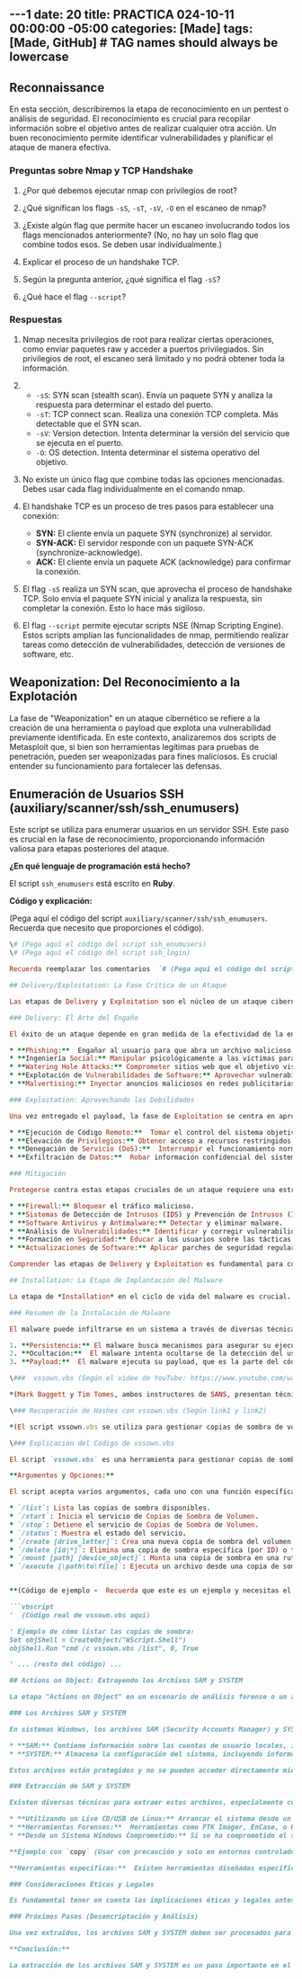---1
date: 20
title: PRACTICA 024-10-11 00:00:00 -05:00
categories: [Made]
tags: [Made, GitHub]  # TAG names should always be lowercase
---

## Reconnaissance

En esta sección, describiremos la etapa de reconocimiento en un pentest o análisis de seguridad.  El reconocimiento es crucial para recopilar información sobre el objetivo antes de realizar cualquier otra acción.  Un buen reconocimiento permite identificar vulnerabilidades y planificar el ataque de manera efectiva.

### Preguntas sobre Nmap y TCP Handshake

1. ¿Por qué debemos ejecutar nmap con privilegios de root?

2. ¿Qué significan los flags `-sS`, `-sT`, `-sV`, `-O` en el escaneo de nmap?

3. ¿Existe algún flag que permite hacer un escaneo involucrando todos los flags mencionados anteriormente?  (No, no hay un solo flag que combine todos esos.  Se deben usar individualmente.)

4. Explicar el proceso de un handshake TCP.

5. Según la pregunta anterior, ¿qué significa el flag `-sS`?

6. ¿Qué hace el flag `--script`?

### Respuestas

1. Nmap necesita privilegios de root para realizar ciertas operaciones, como enviar paquetes raw y acceder a puertos privilegiados.  Sin privilegios de root, el escaneo será limitado y no podrá obtener toda la información.

2. * `-sS`: SYN scan (stealth scan).  Envía un paquete SYN y analiza la respuesta para determinar el estado del puerto.
   * `-sT`: TCP connect scan.  Realiza una conexión TCP completa.  Más detectable que el SYN scan.
   * `-sV`: Version detection.  Intenta determinar la versión del servicio que se ejecuta en el puerto.
   * `-O`: OS detection.  Intenta determinar el sistema operativo del objetivo.

3. No existe un único flag que combine todas las opciones mencionadas.  Debes usar cada flag individualmente en el comando nmap.

4. El handshake TCP es un proceso de tres pasos para establecer una conexión:
    * **SYN:** El cliente envía un paquete SYN (synchronize) al servidor.
    * **SYN-ACK:** El servidor responde con un paquete SYN-ACK (synchronize-acknowledge).
    * **ACK:** El cliente envía un paquete ACK (acknowledge) para confirmar la conexión.

5. El flag `-sS` realiza un SYN scan, que aprovecha el proceso de handshake TCP.  Solo envía el paquete SYN inicial y analiza la respuesta, sin completar la conexión. Esto lo hace más sigiloso.

6. El flag `--script` permite ejecutar scripts NSE (Nmap Scripting Engine).  Estos scripts amplían las funcionalidades de nmap, permitiendo realizar tareas como detección de vulnerabilidades, detección de versiones de software, etc.

## Weaponization: Del Reconocimiento a la Explotación

La fase de "Weaponization" en un ataque cibernético se refiere a la creación de una herramienta o payload que explota una vulnerabilidad previamente identificada.  En este contexto, analizaremos dos scripts de Metasploit que, si bien son herramientas legítimas para pruebas de penetración, pueden ser weaponizadas para fines maliciosos.  Es crucial entender su funcionamiento para fortalecer las defensas.

## Enumeración de Usuarios SSH (auxiliary/scanner/ssh/ssh_enumusers)

Este script se utiliza para enumerar usuarios en un servidor SSH. Este paso es crucial en la fase de reconocimiento, proporcionando información valiosa para etapas posteriores del ataque.

**¿En qué lenguaje de programación está hecho?**

El script `ssh_enumusers` está escrito en **Ruby**.

**Código y explicación:**

(Pega aquí el código del script `auxiliary/scanner/ssh/ssh_enumusers`.  Recuerda que necesito que proporciones el código).

```ruby
\# (Pega aquí el código del script ssh_enumusers)
\# (Pega aquí el código del script ssh_login)

Recuerda reemplazar los comentarios  `# (Pega aquí el código del script ...)` con el código real.  Este blog post ahora incluye el concepto de "weaponization" y cómo se relaciona con los scripts de Metasploit.

## Delivery/Exploitation: La Fase Crítica de un Ataque

Las etapas de Delivery y Exploitation son el núcleo de un ataque cibernético.  Representan el momento en que la amenaza se materializa, pasando de la planificación a la ejecución.  **Delivery** se centra en cómo se entrega el payload malicioso al objetivo, mientras que **Exploitation** se refiere a la ejecución del payload para aprovechar una vulnerabilidad y obtener acceso no autorizado.

### Delivery: El Arte del Engaño

El éxito de un ataque depende en gran medida de la efectividad de la entrega del payload.  Los atacantes emplean diversas técnicas, a menudo combinadas, para maximizar sus posibilidades de éxito.  Algunos métodos comunes incluyen:

* **Phishing:**  Engañar al usuario para que abra un archivo malicioso o haga clic en un enlace que lo descargue.  Suele utilizar correos electrónicos, mensajes instantáneos o sitios web falsos.
* **Ingeniería Social:** Manipular psicológicamente a las víctimas para que realicen acciones que comprometan la seguridad, como revelar contraseñas o descargar malware.
* **Watering Hole Attacks:** Comprometer sitios web que el objetivo visita con frecuencia, infectándolos con malware que se descarga automáticamente al acceder.
* **Explotación de Vulnerabilidades de Software:** Aprovechar vulnerabilidades en software, como navegadores web o plugins, para ejecutar código malicioso sin interacción del usuario (drive-by downloads).
* **Malvertising:** Inyectar anuncios maliciosos en redes publicitarias legítimas, redirigiendo a los usuarios a sitios web maliciosos o descargando malware.

### Exploitation: Aprovechando las Debilidades

Una vez entregado el payload, la fase de Exploitation se centra en aprovechar una o varias vulnerabilidades en el sistema objetivo.  Esto puede implicar:

* **Ejecución de Código Remoto:**  Tomar el control del sistema objetivo ejecutando código arbitrario.
* **Elevación de Privilegios:** Obtener acceso a recursos restringidos, a menudo después de la ejecución de código remoto, para obtener control total del sistema.
* **Denegación de Servicio (DoS):**  Interrumpir el funcionamiento normal de un sistema o servicio, haciéndolo inaccesible a los usuarios legítimos.
* **Exfiltración de Datos:**  Robar información confidencial del sistema objetivo, como datos financieros, propiedad intelectual o información personal.

### Mitigación

Protegerse contra estas etapas cruciales de un ataque requiere una estrategia de defensa multicapa:

* **Firewall:** Bloquear el tráfico malicioso.
* **Sistemas de Detección de Intrusos (IDS) y Prevención de Intrusos (IPS):**  Identificar y bloquear actividades sospechosas.
* **Software Antivirus y Antimalware:** Detectar y eliminar malware.
* **Análisis de Vulnerabilidades:** Identificar y corregir vulnerabilidades en el software y los sistemas.
* **Formación en Seguridad:** Educar a los usuarios sobre las tácticas de phishing y la ingeniería social.
* **Actualizaciones de Software:** Aplicar parches de seguridad regularmente.

Comprender las etapas de Delivery y Exploitation es fundamental para construir una defensa sólida y protegerse contra las amenazas cibernéticas.  La combinación de tecnología y formación es esencial para mitigar los riesgos y mantener la seguridad.

## Installation: La Etapa de Implantación del Malware

La etapa de *Installation* en el ciclo de vida del malware es crucial.  Representa el momento en que el código malicioso se instala y se afianza en el sistema de la víctima.  Este proceso puede variar significativamente dependiendo del tipo de malware, desde una simple copia de archivos hasta complejas modificaciones del sistema.

### Resumen de la Instalación de Malware

El malware puede infiltrarse en un sistema a través de diversas técnicas, como phishing, ingeniería social, vulnerabilidades de software o descargas ocultas. Una vez dentro, el proceso de instalación generalmente implica los siguientes pasos:

1. **Persistencia:** El malware busca mecanismos para asegurar su ejecución incluso después de reiniciar el sistema.  Esto puede incluir la creación de entradas en el registro, la modificación de archivos de inicio o la creación de tareas programadas.
2. **Ocultación:**  El malware intenta ocultarse de la detección del usuario y del software de seguridad.  Puede utilizar técnicas como el enmascaramiento de archivos, la ofuscación de código o la inyección en procesos legítimos.
3. **Payload:**  El malware ejecuta su payload, que es la parte del código que realiza la acción maliciosa.  Este payload puede variar desde el robo de información hasta el cifrado de archivos o el control remoto del sistema.

\###  vssown.vbs (Según el video de YouTube: https://www.youtube.com/watch?v=ant3ir9cRME)

*(Mark Baggett y Tim Tomes, ambos instructores de SANS, presentan técnicas para ocultar malware en sistemas operativos Windows utilizando servicios de copia de sombra de volumen. Explican métodos históricos y actuales para esconder malware, destacando una nueva técnica que permite almacenar malware en copias de sombra de volumen, haciéndolo difícil de detectar y eliminar. También demuestran cómo manipular estas copias para ejecutar malware incluso después de que los archivos originales hayan sido eliminados. La presentación incluye ejemplos prácticos y herramientas para crear y gestionar estas copias de sombra, subrayando la importancia de estar al tanto de estas técnicas para defenderse adecuadamente..)*

\### Recuperación de Hashes con vssown.vbs (Según link1 y link2)

*(El script vssown.vbs se utiliza para gestionar copias de sombra de volumen en sistemas Windows desde la línea de comandos. Para la recuperación de hashes, se crea una copia de sombra del volumen del sistema, lo que permite acceder a archivos críticos como SAM y SYSTEM que contienen los hashes de contraseñas. Una vez creada la copia de sombra, se pueden copiar estos archivos a un directorio accesible y luego utilizar herramientas de cracking de contraseñas para extraer los hashes.)*

\### Explicación del Código de vssown.vbs

El script `vssown.vbs` es una herramienta para gestionar copias de sombra de volumen en sistemas Windows desde la línea de comandos.  Su funcionalidad permite interactuar con el Servicio de Copias de Sombra de Volumen (VSS) para realizar diversas acciones.  Aunque legítimo para la administración del sistema, un atacante podría utilizarlo para acceder a copias de seguridad de archivos y potencialmente extraer información sensible, incluyendo hashes de contraseñas.

**Argumentos y Opciones:**

El script acepta varios argumentos, cada uno con una función específica:

* `/list`: Lista las copias de sombra disponibles.
* `/start`: Inicia el servicio de Copias de Sombra de Volumen.
* `/stop`: Detiene el servicio de Copias de Sombra de Volumen.
* `/status`: Muestra el estado del servicio.
* `/create [drive_letter]`: Crea una nueva copia de sombra del volumen especificado.
* `/delete [id|*]`: Elimina una copia de sombra específica (por ID) o todas las copias.
* `/mount [path] [device_object]`: Monta una copia de sombra en una ruta especificada.
* `/execute [\path\to\file]`: Ejecuta un archivo desde una copia de sombra *sin* montarla.


**(Código de ejemplo -  Recuerda que este es un ejemplo y necesitas el código real de vssown.vbs):**

```vbscript
'  (Código real de vssown.vbs aquí)

' Ejemplo de cómo listar las copias de sombra:
Set objShell = CreateObject("WScript.Shell")
objShell.Run "cmd /c vssown.vbs /list", 0, True

' ... (resto del código) ...

## Actions on Object: Extrayendo los Archivos SAM y SYSTEM

La etapa "Actions on Object" en un escenario de análisis forense o un ataque se centra en las acciones realizadas sobre los archivos o datos de interés una vez que se ha obtenido acceso al sistema objetivo. En este caso, nos enfocaremos en la extracción de los archivos SAM y SYSTEM de Windows, cruciales para obtener información sobre las cuentas de usuario y la configuración del sistema.  **Es importante recalcar que este análisis se limita a la extracción, no a la desencriptación o interpretación del contenido de los archivos.**

### Los Archivos SAM y SYSTEM

En sistemas Windows, los archivos SAM (Security Accounts Manager) y SYSTEM, ubicados en `C:\Windows\System32\config`, son bases de datos que almacenan información crítica:

* **SAM:** Contiene información sobre las cuentas de usuario locales, incluyendo nombres de usuario, hashes de contraseñas y otra información relacionada con la seguridad de las cuentas.
* **SYSTEM:** Almacena la configuración del sistema, incluyendo información sobre el hardware, los controladores instalados y la configuración del registro.

Estos archivos están protegidos y no se pueden acceder directamente mientras Windows está en ejecución.

### Extracción de SAM y SYSTEM

Existen diversas técnicas para extraer estos archivos, especialmente cuando se tiene acceso físico al sistema o se ha comprometido el mismo. Algunos métodos comunes incluyen:

* **Utilizando un Live CD/USB de Linux:** Arrancar el sistema desde un Live CD/USB de una distribución de Linux permite acceder al disco duro y copiar los archivos SAM y SYSTEM directamente.
* **Herramientas Forenses:**  Herramientas como FTK Imager, EnCase, o Helix permiten crear imágenes forenses del disco duro, desde las cuales se pueden extraer los archivos.
* **Desde un Sistema Windows Comprometido:** Si se ha comprometido el sistema, se pueden utilizar herramientas o comandos para copiar los archivos.  Sin embargo, esto puede dejar rastros y alertar a los mecanismos de seguridad.  Un ejemplo (con precauciones) sería usar el comando `copy` desde la línea de comandos.

**Ejemplo con `copy` (Usar con precaución y solo en entornos controlados):**

**Herramientas específicas:**  Existen herramientas diseñadas específicamente para la extracción y el análisis de los archivos SAM y SYSTEM, como `pwdump` o `regripper`.  Estas herramientas automatizan el proceso y a menudo ofrecen funcionalidades adicionales para el análisis.

### Consideraciones Éticas y Legales

Es fundamental tener en cuenta las implicaciones éticas y legales antes de intentar acceder o extraer estos archivos.  Solo se debe realizar en entornos controlados y con la autorización adecuada.  El acceso no autorizado a estos archivos es ilegal y puede tener consecuencias graves.

### Próximos Pasos (Desencriptación y Análisis)

Una vez extraídos, los archivos SAM y SYSTEM deben ser procesados para obtener la información que contienen.  Esto implica la desencriptación de los hashes de contraseñas y el análisis de la configuración del sistema.  Estos pasos serán abordados en futuras publicaciones.

**Conclusión:**

La extracción de los archivos SAM y SYSTEM es un paso importante en el análisis forense y en algunos tipos de ataques.  Comprender las técnicas de extracción y las implicaciones de seguridad asociadas es crucial tanto para los profesionales de la seguridad como para los administradores de sistemas.  Recuerda que la seguridad y la legalidad son primordiales al realizar este tipo de acciones.